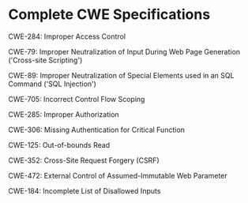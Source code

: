 

# Complete CWE Specifications

CWE-284: Improper Access Control

CWE-79: Improper Neutralization of Input During Web Page Generation ('Cross-site Scripting')

CWE-89: Improper Neutralization of Special Elements used in an SQL Command ('SQL Injection')

CWE-705: Incorrect Control Flow Scoping

CWE-285: Improper Authorization

CWE-306: Missing Authentication for Critical Function

CWE-125: Out-of-bounds Read

CWE-352: Cross-Site Request Forgery (CSRF)

CWE-472: External Control of Assumed-Immutable Web Parameter

CWE-184: Incomplete List of Disallowed Inputs